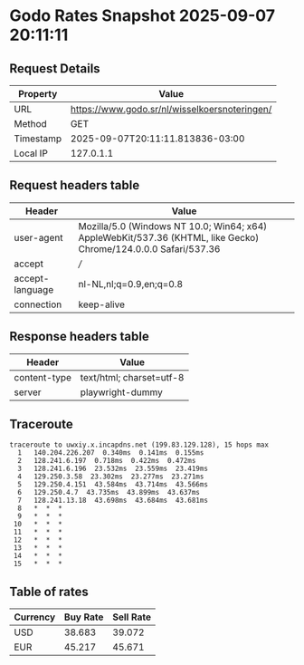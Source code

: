 # Godo Rates Snapshot 2025-09-07 20:11:11
## Request Details

| Property | Value |
|----------|-------|
| URL | https://www.godo.sr/nl/wisselkoersnoteringen/ |
| Method | GET |
| Timestamp | 2025-09-07T20:11:11.813836-03:00 |
| Local IP | 127.0.1.1 |
    
## Request headers table

| Header | Value |
|--------|-------|
| user-agent | Mozilla/5.0 (Windows NT 10.0; Win64; x64) AppleWebKit/537.36 (KHTML, like Gecko) Chrome/124.0.0.0 Safari/537.36 |
| accept | */* |
| accept-language | nl-NL,nl;q=0.9,en;q=0.8 |
| connection | keep-alive |

    
## Response headers table
| Header | Value |
|--------|-------|
| content-type | text/html; charset=utf-8 |
| server | playwright-dummy |

## Traceroute 

```
traceroute to uwxiy.x.incapdns.net (199.83.129.128), 15 hops max
  1   140.204.226.207  0.340ms  0.141ms  0.155ms 
  2   128.241.6.197  0.718ms  0.422ms  0.472ms 
  3   128.241.6.196  23.532ms  23.559ms  23.419ms 
  4   129.250.3.58  23.302ms  23.277ms  23.271ms 
  5   129.250.4.151  43.584ms  43.714ms  43.566ms 
  6   129.250.4.7  43.735ms  43.899ms  43.637ms 
  7   128.241.13.18  43.698ms  43.684ms  43.681ms 
  8   *  *  * 
  9   *  *  * 
 10   *  *  * 
 11   *  *  * 
 12   *  *  * 
 13   *  *  * 
 14   *  *  * 
 15   *  *  * 

```


## Table of rates

| Currency | Buy Rate | Sell Rate |
|----------|----------|-----------|
| USD | 38.683 | 39.072 |
| EUR | 45.217 | 45.671 |
